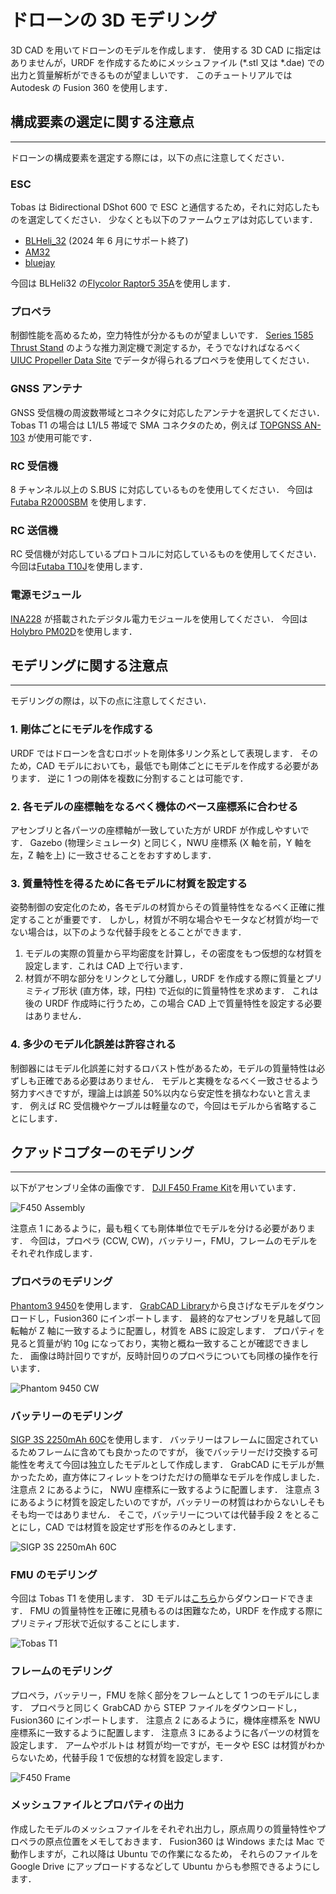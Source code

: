 # ドローンの 3D モデリング

3D CAD を用いてドローンのモデルを作成します．
使用する 3D CAD に指定はありませんが，URDF を作成するためにメッシュファイル (\*.stl 又は \*.dae) での出力と質量解析ができるものが望ましいです．
このチュートリアルでは Autodesk の Fusion 360 を使用します．

## 構成要素の選定に関する注意点

---

ドローンの構成要素を選定する際には，以下の点に注意してください．

### ESC

Tobas は Bidirectional DShot 600 で ESC と通信するため，それに対応したものを選定してください．
少なくとも以下のファームウェアは対応しています．

- <a href=https://github.com/bitdump/BLHeli/tree/master/BLHeli_32%20ARM target="_blank">BLHeli_32</a> (2024 年 6 月にサポート終了)
- <a href=https://github.com/AlkaMotors/AM32-MultiRotor-ESC-firmware target="_blank">AM32</a>
- <a href=https://github.com/bird-sanctuary/bluejay target="_blank">bluejay</a>

今回は BLHeli32 の<a href=https://ja.aliexpress.com/item/1005004919687788.html target="_blank">Flycolor Raptor5 35A</a>を使用します．

### プロペラ

制御性能を高めるため，空力特性が分かるものが望ましいです．
<a href=https://www.tytorobotics.com/pages/series-1580-1585 target="_blank">Series 1585 Thrust Stand</a>
のような推力測定機で測定するか，そうでなければなるべく
<a href=https://m-selig.ae.illinois.edu/props/propDB.html target="_blank">UIUC Propeller Data Site</a>
でデータが得られるプロペラを使用してください．

### GNSS アンテナ

GNSS 受信機の周波数帯域とコネクタに対応したアンテナを選択してください．
Tobas T1 の場合は L1/L5 帯域で SMA コネクタのため，例えば
<a href=https://www.topgnss.store/products/2pcs-l1-l5-helical-antenna-uav-flight-control-antenna-gps-glonass-galileo-bds-rtk-handheld-receiver-an-103-topgnss-helical target="_blank">TOPGNSS AN-103</a>
が使用可能です．

### RC 受信機

8 チャンネル以上の S.BUS に対応しているものを使用してください．
今回は<a href=https://www.rc.futaba.co.jp/products/detail/I00000021 target="_blank">Futaba R2000SBM</a>
を使用します．

### RC 送信機

RC 受信機が対応しているプロトコルに対応しているものを使用してください．
今回は<a href=https://www.rc.futaba.co.jp/products/detail/I00000006 target="_blank">Futaba T10J</a>を使用します．

### 電源モジュール

<a href=https://www.digikey.jp/ja/products/detail/texas-instruments/INA228AIDGSR/13691042 target="_blank">INA228</a>
が搭載されたデジタル電力モジュールを使用してください．
今回は<a href=https://holybro.com/products/pm02d-power-module target="_blank">Holybro PM02D</a>を使用します．

## モデリングに関する注意点

---

モデリングの際は，以下の点に注意してください．

### 1. 剛体ごとにモデルを作成する

URDF ではドローンを含むロボットを剛体多リンク系として表現します．
そのため，CAD モデルにおいても，最低でも剛体ごとにモデルを作成する必要があります．
逆に 1 つの剛体を複数に分割することは可能です．

### 2. 各モデルの座標軸をなるべく機体のベース座標系に合わせる

アセンブリと各パーツの座標軸が一致していた方が URDF が作成しやすいです．
Gazebo (物理シミュレータ) と同じく，NWU 座標系 (X 軸を前，Y 軸を左，Z 軸を上) に一致させることをおすすめします．

### 3. 質量特性を得るために各モデルに材質を設定する

姿勢制御の安定化のため，各モデルの材質からその質量特性をなるべく正確に推定することが重要です．
しかし，材質が不明な場合やモータなど材質が均一でない場合は，以下のような代替手段をとることができます．

1. モデルの実際の質量から平均密度を計算し，その密度をもつ仮想的な材質を設定します．これは CAD 上で行います．
1. 材質が不明な部分をリンクとして分離し，URDF を作成する際に質量とプリミティブ形状 (直方体，球，円柱) で近似的に質量特性を求めます．
   これは後の URDF 作成時に行うため，この場合 CAD 上で質量特性を設定する必要はありません．

### 4. 多少のモデル化誤差は許容される

制御器にはモデル化誤差に対するロバスト性があるため，モデルの質量特性は必ずしも正確である必要はありません．
モデルと実機をなるべく一致させるよう努力すべきですが，理論上は誤差 50%以内なら安定性を損なわないと言えます．
例えば RC 受信機やケーブルは軽量なので，今回はモデルから省略することにします．

## クアッドコプターのモデリング

---

以下がアセンブリ全体の画像です．
<a href=https://www-v1.dji.com/jp/flame-wheel-arf/spec.html target="_blank">DJI F450 Frame Kit</a>を用いています．

![F450 Assembly](resources/create_cad_model/assem.png)

注意点 1 にあるように，最も粗くても剛体単位でモデルを分ける必要があります．
今回は，プロペラ (CCW, CW)，バッテリー，FMU，フレームのモデルをそれぞれ作成します．

### プロペラのモデリング

<a href=https://www.amazon.co.jp/DJI-%E3%83%89%E3%83%AD%E3%83%BC%E3%83%B3%E7%94%A8%E3%83%97%E3%83%AD%E3%83%9A%E3%83%A9-2%E6%9E%9A%E7%B5%84-PHANTOM-Part9/dp/B00YOB2AXQ target="_blank"> Phantom3 9450</a>を使用します．
<a href=https://grabcad.com/library target="_blank">GrabCAD Library</a>から良さげなモデルをダウンロードし，Fusion360 にインポートします．
最終的なアセンブリを見越して回転軸が Z 軸に一致するように配置し，材質を ABS に設定します．
プロパティを見ると質量が約 10g になっており，実物と概ね一致することが確認できました．
画像は時計回りですが，反時計回りのプロペラについても同様の操作を行います．

![Phantom 9450 CW](resources/create_cad_model/propeller.png)

### バッテリーのモデリング

<a href=https://www.amazon.co.jp/gp/product/B08ZD17NZC target="_blank">SIGP 3S 2250mAh 60C</a>を使用します．
バッテリーはフレームに固定されているためフレームに含めても良かったのですが，
後でバッテリーだけ交換する可能性を考えて今回は独立したモデルとして作成します．
GrabCAD にモデルが無かったため，直方体にフィレットをつけただけの簡単なモデルを作成しました．
注意点 2 にあるように， NWU 座標系に一致するように配置します．
注意点 3 にあるように材質を設定したいのですが，バッテリーの材質はわからないしそもそも均一ではありません．
そこで，バッテリーについては代替手段 2 をとることにし，CAD では材質を設定せず形を作るのみとします．

![SIGP 3S 2250mAh 60C](resources/create_cad_model/lipo.png)

### FMU のモデリング

今回は Tobas T1 を使用します．
3D モデルは<a href=https://drive.google.com/drive/folders/14sAPwARPXIAHcN2lsPpvvlErOWWS6jAu target="_blank">こちら</a>からダウンロードできます．
FMU の質量特性を正確に見積もるのは困難なため，URDF を作成する際にプリミティブ形状で近似することにします．

![Tobas T1](resources/create_cad_model/tobas_t1.png)

### フレームのモデリング

プロペラ，バッテリー，FMU を除く部分をフレームとして 1 つのモデルにします．
プロペラと同じく GrabCAD から STEP ファイルをダウンロードし，Fusion360 にインポートします．
注意点 2 にあるように，機体座標系を NWU 座標系に一致するように配置します．
注意点 3 にあるように各パーツの材質を設定します．
アームやボルトは 材質が均一ですが，モータや ESC は材質がわからないため，代替手段 1 で仮想的な材質を設定します．

![F450 Frame](resources/create_cad_model/frame.png)

### メッシュファイルとプロパティの出力

作成したモデルのメッシュファイルをそれぞれ出力し，原点周りの質量特性やプロペラの原点位置をメモしておきます．
Fusion360 は Windows または Mac で動作しますが，これ以降は Ubuntu での作業になるため，
それらのファイルを Google Drive にアップロードするなどして Ubuntu からも参照できるようにします．

